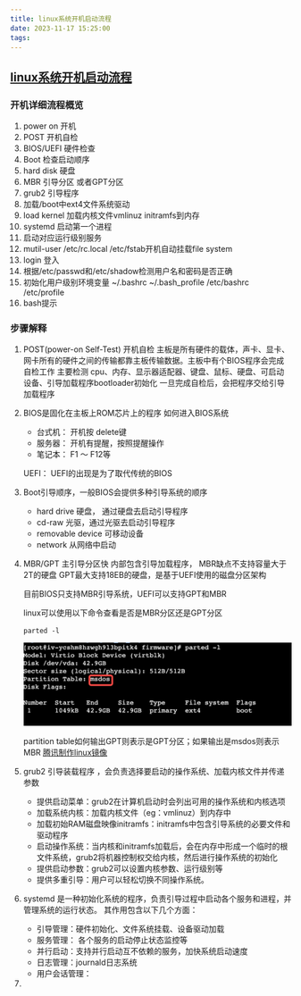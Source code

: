```yaml
---
title: linux系统开机启动流程
date: 2023-11-17 15:25:00
tags:
---
```



## [linux系统开机启动流程](https://blog.csdn.net/qq_51010919/article/details/131465536)

### 开机详细流程概览

1. power on 开机
2. POST 开机自检
3. BIOS/UEFI 硬件检查
4. Boot 检查启动顺序
5. hard disk 硬盘
6. MBR 引导分区 或者GPT分区
7. grub2 引导程序
8. 加载/boot中ext4文件系统驱动
9. load kernel 加载内核文件vmlinuz initramfs到内存
10. systemd 启动第一个进程
11. 启动对应运行级别服务
12. mutil-user /etc/rc.local  /etc/fstab开机自动挂载file system
13. login 登入
14. 根据/etc/passwd和/etc/shadow检测用户名和密码是否正确
15. 初始化用户级别环境变量 ~/.bashrc ~/.bash_profile /etc/bashrc /etc/profile
16. bash提示

### 步骤解释

1. POST(power-on Self-Test) 开机自检
    主板是所有硬件的载体，声卡、显卡、网卡所有的硬件之间的传输都靠主板传输数据。主板中有个BIOS程序会完成自检工作
    主要检测 cpu、内存、显示器适配器、键盘、鼠标、硬盘、可启动设备、引导加载程序bootloader初始化
    一旦完成自检后，会把程序交给引导加载程序
2. BIOS是固化在主板上ROM芯片上的程序
    如何进入BIOS系统
    + 台式机： 开机按 delete键
    + 服务器： 开机有提醒，按照提醒操作
    + 笔记本： F1 ～ F12等
    
    UEFI： UEFI的出现是为了取代传统的BIOS
3. Boot引导顺序，一般BIOS会提供多种引导系统的顺序
    + hard drive 硬盘， 通过硬盘去启动引导程序
    + cd-raw 光驱，通过光驱去启动引导程序
    + removable device 可移动设备
    + network 从网络中启动

4. MBR/GPT 主引导分区快 内部包含引导加载程序，
    MBR缺点不支持容量大于2T的硬盘
    GPT最大支持18EB的硬盘，是基于UEFI使用的磁盘分区架构

    目前BIOS只支持MBR引导系统，UEFI可以支持GPT和MBR

    linux可以使用以下命令查看是否是MBR分区还是GPT分区
    ```shell
    parted -l
    ```
    ![parted -l](/img/article/cloud-compute/system-boot-bios-mbr.png)

    partition table如何输出GPT则表示是GPT分区；如果输出是msdos则表示MBR
    [腾讯制作linux镜像](https://cloud.tencent.com/document/product/213/17814)

5. grub2 引导装载程序 ，会负责选择要启动的操作系统、加载内核文件并传递参数
    + 提供启动菜单：grub2在计算机启动时会列出可用的操作系统和内核选项
    + 加载系统内核：加载内核文件（eg：vmlinuz）到内存中
    + 加载初始RAM磁盘映像initramfs：initramfs中包含引导系统的必要文件和驱动程序
    + 启动操作系统：当内核和initramfs加载后，会在内存中形成一个临时的根文件系统，grub2将机器控制权交给内核，然后进行操作系统的初始化
    + 提供启动参数：grub2可以设置内核参数、运行级别等
    + 提供多重引导：用户可以轻松切换不同操作系统。

6. systemd 是一种初始化系统的程序，负责引导过程中启动各个服务和进程，并管理系统的运行状态。
    其作用包含以下几个方面：
    + 引导管理：硬件初始化、文件系统挂载、设备驱动加载
    + 服务管理： 各个服务的启动停止状态监控等
    + 并行启动：支持并行启动互不依赖的服务，加快系统启动速度
    + 日志管理：journald日志系统
    + 用户会话管理：

7. 

